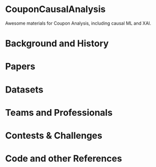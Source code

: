 # CouponCausalAnalysis
Awesome materials for Coupon Analysis, including causal ML and XAI.

# Background and History

# Papers

# Datasets

# Teams and Professionals

# Contests & Challenges

# Code and other References
